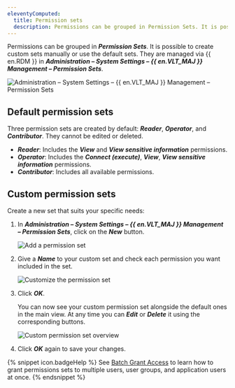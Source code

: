 ```yaml
---
eleventyComputed:
  title: Permission sets
  description: Permissions can be grouped in Permission Sets. It is possible to create custom sets manually or use the default sets. They are managed via the {{ en.RDM }} in Administration – System Settings – {{ en.VLT_MAJ }} Management – Permission Sets.
---
```

Permissions can be grouped in ***Permission Sets***. It is possible to create custom sets manually or use the default sets. They are managed via {{ en.RDM }} in ***Administration – System Settings – {{ en.VLT_MAJ }} Management – Permission Sets***.

![Administration – System Settings – {{ en.VLT_MAJ }} Management – Permission Sets](https://cdnweb.devolutions.net/docs/docs_en_rdm_windows_RDMWin2191.png)

## Default permission sets

Three permission sets are created by default: ***Reader***, ***Operator***, and ***Contributor***. They cannot be edited or deleted.
* ***Reader***: Includes the ***View*** and ***View sensitive information*** permissions.
* ***Operator***: Includes the ***Connect (execute)***, ***View***, ***View sensitive information*** permissions.
* ***Contributor***: Includes all available permissions.

## Custom permission sets

Create a new set that suits your specific needs:

1. In ***Administration – System Settings – {{ en.VLT_MAJ }} Management – Permission Sets***, click on the ***New*** button.

   ![Add a permission set](https://cdnweb.devolutions.net/docs/docs_en_rdm_windows_RDMWin2192.png)

1. Give a ***Name*** to your custom set and check each permission you want included in the set.

   ![Customize the permission set](https://cdnweb.devolutions.net/docs/docs_en_rdm_windows_RDMWin2193.png)

1. Click ***OK***.

   You can now see your custom permission set alongside the default ones in the main view. At any time you can ***Edit*** or ***Delete*** it using the corresponding buttons.

   ![Custom permission set overview](https://cdnweb.devolutions.net/docs/docs_en_rdm_windows_RDMWin2194.png)

1. Click ***OK*** again to save your changes.

{% snippet icon.badgeHelp %}
See [Batch Grant Access](/rdm/windows/commands/administration/settings/system-settings/vault-management/batch-grant-access) to learn how to grant permissions sets to multiple users, user groups, and application users at once.
{% endsnippet %}
